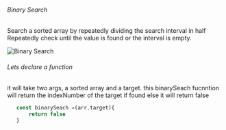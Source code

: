 ###### Binary Search
Search a sorted array by repeatedly dividing the search interval in half Repeatedly check until the value is found or the interval is empty.

![Binary Search ](https://www.geeksforgeeks.org/wp-content/uploads/Binary-Search.png)

###### Lets declare a function 
it will take two args, a sorted array and a target.
this  binarySeach fucnntion will return the indexNumber of the target if found else it will return false


```js
   const binarySeach =(arr,target){
       return false 
   }
```
